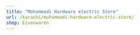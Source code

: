 ```yaml
---
title: "Mohammadi Hardware electric Store"
url: /karachi/mohammadi-hardware-electric-store/
shop: Eisenwaren
---
```

